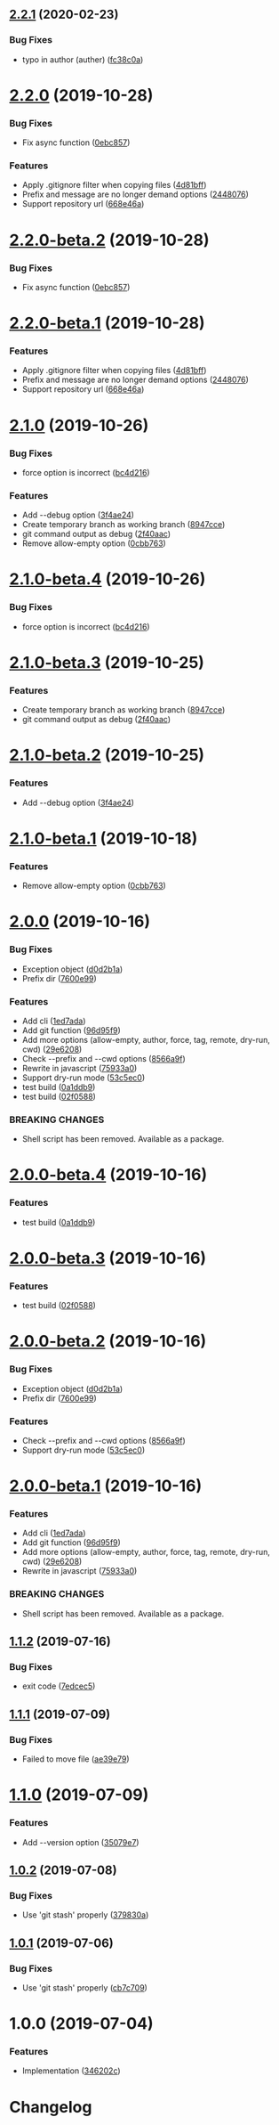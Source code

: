 ## [2.2.1](https://github.com/mob-sakai/git-snapshot/compare/v2.2.0...v2.2.1) (2020-02-23)


### Bug Fixes

* typo in author (auther) ([fc38c0a](https://github.com/mob-sakai/git-snapshot/commit/fc38c0ab6fb51b2659aa8a40d2e08f38d51edb32))

# [2.2.0](https://github.com/mob-sakai/git-snapshot/compare/v2.1.0...v2.2.0) (2019-10-28)


### Bug Fixes

* Fix async function ([0ebc857](https://github.com/mob-sakai/git-snapshot/commit/0ebc85743ea99fc7a2649f809525bf8b0f3a6951))


### Features

* Apply .gitignore filter when copying files ([4d81bff](https://github.com/mob-sakai/git-snapshot/commit/4d81bff3ca7a35e00db5385fd0af1e671df85971))
* Prefix and message are no longer demand options ([2448076](https://github.com/mob-sakai/git-snapshot/commit/2448076412ec36bf66f13b16eef96e9ea53c3c4b))
* Support repository url ([668e46a](https://github.com/mob-sakai/git-snapshot/commit/668e46a8f6aaa2ef0157ea57954d9bd375212169))

# [2.2.0-beta.2](https://github.com/mob-sakai/git-snapshot/compare/v2.2.0-beta.1@beta...v2.2.0-beta.2@beta) (2019-10-28)


### Bug Fixes

* Fix async function ([0ebc857](https://github.com/mob-sakai/git-snapshot/commit/0ebc85743ea99fc7a2649f809525bf8b0f3a6951))

# [2.2.0-beta.1](https://github.com/mob-sakai/git-snapshot/compare/v2.1.0...v2.2.0-beta.1@beta) (2019-10-28)


### Features

* Apply .gitignore filter when copying files ([4d81bff](https://github.com/mob-sakai/git-snapshot/commit/4d81bff3ca7a35e00db5385fd0af1e671df85971))
* Prefix and message are no longer demand options ([2448076](https://github.com/mob-sakai/git-snapshot/commit/2448076412ec36bf66f13b16eef96e9ea53c3c4b))
* Support repository url ([668e46a](https://github.com/mob-sakai/git-snapshot/commit/668e46a8f6aaa2ef0157ea57954d9bd375212169))

# [2.1.0](https://github.com/mob-sakai/git-snapshot/compare/v2.0.0...v2.1.0) (2019-10-26)


### Bug Fixes

* force option is incorrect ([bc4d216](https://github.com/mob-sakai/git-snapshot/commit/bc4d2162f57fd6b1de9f43064d716c1cb6970d25))


### Features

* Add --debug option ([3f4ae24](https://github.com/mob-sakai/git-snapshot/commit/3f4ae24337edcca8921adf7c67a5e85e9b083031))
* Create temporary branch as working branch ([8947cce](https://github.com/mob-sakai/git-snapshot/commit/8947ccefebc29a772376f115394b2116d356e325))
* git command output as debug ([2f40aac](https://github.com/mob-sakai/git-snapshot/commit/2f40aac277853dfa0088ca08a7b54c3162978583))
* Remove allow-empty option ([0cbb763](https://github.com/mob-sakai/git-snapshot/commit/0cbb7631a54dee2958de11abd073e71ea623b4cf))

# [2.1.0-beta.4](https://github.com/mob-sakai/git-snapshot/compare/v2.1.0-beta.3@beta...v2.1.0-beta.4@beta) (2019-10-26)


### Bug Fixes

* force option is incorrect ([bc4d216](https://github.com/mob-sakai/git-snapshot/commit/bc4d2162f57fd6b1de9f43064d716c1cb6970d25))

# [2.1.0-beta.3](https://github.com/mob-sakai/git-snapshot/compare/v2.1.0-beta.2@beta...v2.1.0-beta.3@beta) (2019-10-25)


### Features

* Create temporary branch as working branch ([8947cce](https://github.com/mob-sakai/git-snapshot/commit/8947ccefebc29a772376f115394b2116d356e325))
* git command output as debug ([2f40aac](https://github.com/mob-sakai/git-snapshot/commit/2f40aac277853dfa0088ca08a7b54c3162978583))

# [2.1.0-beta.2](https://github.com/mob-sakai/git-snapshot/compare/v2.1.0-beta.1@beta...v2.1.0-beta.2@beta) (2019-10-25)


### Features

* Add --debug option ([3f4ae24](https://github.com/mob-sakai/git-snapshot/commit/3f4ae24337edcca8921adf7c67a5e85e9b083031))

# [2.1.0-beta.1](https://github.com/mob-sakai/git-snapshot/compare/v2.0.0...v2.1.0-beta.1@beta) (2019-10-18)


### Features

* Remove allow-empty option ([0cbb763](https://github.com/mob-sakai/git-snapshot/commit/0cbb7631a54dee2958de11abd073e71ea623b4cf))

# [2.0.0](https://github.com/mob-sakai/git-snapshot/compare/v1.1.2...v2.0.0) (2019-10-16)


### Bug Fixes

* Exception object ([d0d2b1a](https://github.com/mob-sakai/git-snapshot/commit/d0d2b1a7c7287ee6d892a17bc36c9c59101e2023))
* Prefix dir ([7600e99](https://github.com/mob-sakai/git-snapshot/commit/7600e996536860c9d50c8fb2109cf199b423792f))


### Features

* Add cli ([1ed7ada](https://github.com/mob-sakai/git-snapshot/commit/1ed7ada7ef1883a998e3ecda40ffdd98f39b3c0d))
* Add git function ([96d95f9](https://github.com/mob-sakai/git-snapshot/commit/96d95f997c4c670c967b4bb751737c68873350eb))
* Add more options (allow-empty, author, force, tag, remote, dry-run, cwd) ([29e6208](https://github.com/mob-sakai/git-snapshot/commit/29e62084aa9ad10baf8a59343eea4c8eed7fafc2))
* Check --prefix and --cwd options ([8566a9f](https://github.com/mob-sakai/git-snapshot/commit/8566a9fcf984908211b21e1145aa28ac3071c5b9))
* Rewrite in javascript ([75933a0](https://github.com/mob-sakai/git-snapshot/commit/75933a0999f556b2e2a2ed340fb9d516271eca3b))
* Support dry-run mode ([53c5ec0](https://github.com/mob-sakai/git-snapshot/commit/53c5ec0e85051ee31df6d16a144df62899637849))
* test build ([0a1ddb9](https://github.com/mob-sakai/git-snapshot/commit/0a1ddb9b5f9ddf3a94c218c6840d5ef45438cccf))
* test build ([02f0588](https://github.com/mob-sakai/git-snapshot/commit/02f05883fe95fadaee5c8e958fd7dd311f2fdebb))


### BREAKING CHANGES

* Shell script has been removed.
Available as a package.

# [2.0.0-beta.4](https://github.com/mob-sakai/git-snapshot/compare/v2.0.0-beta.3@beta...v2.0.0-beta.4@beta) (2019-10-16)


### Features

* test build ([0a1ddb9](https://github.com/mob-sakai/git-snapshot/commit/0a1ddb9b5f9ddf3a94c218c6840d5ef45438cccf))

# [2.0.0-beta.3](https://github.com/mob-sakai/git-snapshot/compare/v2.0.0-beta.2@beta...v2.0.0-beta.3@beta) (2019-10-16)


### Features

* test build ([02f0588](https://github.com/mob-sakai/git-snapshot/commit/02f05883fe95fadaee5c8e958fd7dd311f2fdebb))

# [2.0.0-beta.2](https://github.com/mob-sakai/git-snapshot/compare/v2.0.0-beta.1@beta...v2.0.0-beta.2@beta) (2019-10-16)


### Bug Fixes

* Exception object ([d0d2b1a](https://github.com/mob-sakai/git-snapshot/commit/d0d2b1a7c7287ee6d892a17bc36c9c59101e2023))
* Prefix dir ([7600e99](https://github.com/mob-sakai/git-snapshot/commit/7600e996536860c9d50c8fb2109cf199b423792f))


### Features

* Check --prefix and --cwd options ([8566a9f](https://github.com/mob-sakai/git-snapshot/commit/8566a9fcf984908211b21e1145aa28ac3071c5b9))
* Support dry-run mode ([53c5ec0](https://github.com/mob-sakai/git-snapshot/commit/53c5ec0e85051ee31df6d16a144df62899637849))

# [2.0.0-beta.1](https://github.com/mob-sakai/git-snapshot/compare/v1.1.2...v2.0.0-beta.1@beta) (2019-10-16)


### Features

* Add cli ([1ed7ada](https://github.com/mob-sakai/git-snapshot/commit/1ed7ada7ef1883a998e3ecda40ffdd98f39b3c0d))
* Add git function ([96d95f9](https://github.com/mob-sakai/git-snapshot/commit/96d95f997c4c670c967b4bb751737c68873350eb))
* Add more options (allow-empty, author, force, tag, remote, dry-run, cwd) ([29e6208](https://github.com/mob-sakai/git-snapshot/commit/29e62084aa9ad10baf8a59343eea4c8eed7fafc2))
* Rewrite in javascript ([75933a0](https://github.com/mob-sakai/git-snapshot/commit/75933a0999f556b2e2a2ed340fb9d516271eca3b))


### BREAKING CHANGES

* Shell script has been removed.
Available as a package.

## [1.1.2](https://github.com/mob-sakai/git-snapshot/compare/1.1.1...1.1.2) (2019-07-16)


### Bug Fixes

* exit code ([7edcec5](https://github.com/mob-sakai/git-snapshot/commit/7edcec5))

## [1.1.1](https://github.com/mob-sakai/git-snapshot/compare/1.1.0...1.1.1) (2019-07-09)


### Bug Fixes

* Failed to move file ([ae39e79](https://github.com/mob-sakai/git-snapshot/commit/ae39e79))

# [1.1.0](https://github.com/mob-sakai/git-snapshot/compare/1.0.2...1.1.0) (2019-07-09)


### Features

* Add --version option ([35079e7](https://github.com/mob-sakai/git-snapshot/commit/35079e7))

## [1.0.2](https://github.com/mob-sakai/git-snapshot/compare/1.0.1...1.0.2) (2019-07-08)


### Bug Fixes

* Use 'git stash' properly ([379830a](https://github.com/mob-sakai/git-snapshot/commit/379830a))

## [1.0.1](https://github.com/mob-sakai/git-snapshot/compare/1.0.0...1.0.1) (2019-07-06)


### Bug Fixes

* Use 'git stash' properly ([cb7c709](https://github.com/mob-sakai/git-snapshot/commit/cb7c709))

# 1.0.0 (2019-07-04)


### Features

* Implementation ([346202c](https://github.com/mob-sakai/git-snapshot/commit/346202c))

# Changelog
